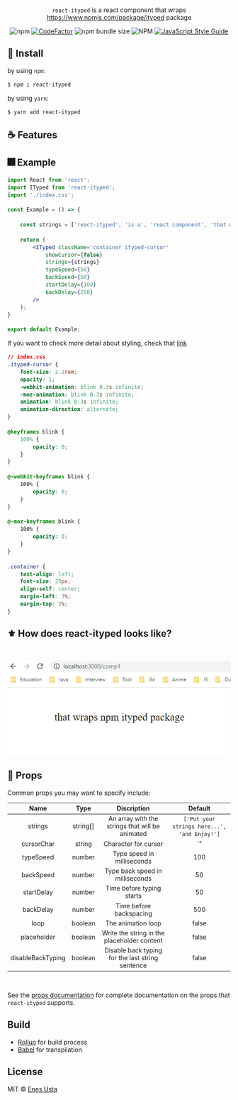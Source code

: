 
<br/>

<div align="center"> 

`react-ityped` is a react component that wraps https://www.npmjs.com/package/ityped package

![npm](https://img.shields.io/npm/v/react-ityped?color=pink&style=for-the-badge)
[![CodeFactor](https://www.codefactor.io/repository/github/enesusta/react-ityped/badge?style=for-the-badge)](https://www.codefactor.io/repository/github/enesusta/react-ityped)
![npm bundle size](https://img.shields.io/bundlephobia/min/react-ityped?color=orange&style=for-the-badge)
![NPM](https://img.shields.io/npm/l/kanca?color=blue&style=for-the-badge)
[![JavaScript Style Guide](https://img.shields.io/badge/code_style-standard-brightgreen.svg?style=for-the-badge&color=black)](https://standardjs.com)

</div>

## 🕺 Install

by using `npm`:
```bash
$ npm i react-ityped 
```

by using `yarn`:

```bash
$ yarn add react-ityped
```

## ☕️ Features




## 🎆 Example

```jsx
import React from 'react';
import ITyped from 'react-ityped';
import './index.css';

const Example = () => {

    const strings = ['react-ityped', 'is a', 'react component', 'that wraps npm ityped package.']

    return (
        <ITyped className='container ityped-cursor'
            showCursor={false}
            strings={strings}
            typeSpeed={50}
            backSpeed={50}
            startDelay={100}
            backDelay={250}
        />
    );
}

export default Example;
```

If you want to check more detail about styling, check that [link](https://github.com/luisvinicius167/ityped#css)

```css
// index.css
.ityped-cursor {
    font-size: 2.2rem;
    opacity: 1;
    -webkit-animation: blink 0.3s infinite;
    -moz-animation: blink 0.3s infinite;
    animation: blink 0.3s infinite;
    animation-direction: alternate;
}

@keyframes blink {
    100% {
        opacity: 0;
    }
}

@-webkit-keyframes blink {
    100% {
        opacity: 0;
    }
}

@-moz-keyframes blink {
    100% {
        opacity: 0;
    }
}

.container {
    text-align: left;
    font-size: 25px;
    align-self: center;
    margin-left: 3%;
    margin-top: 3%;
}
```

## ⚜️ How does react-ityped looks like?

<br/>

![](https://raw.githubusercontent.com/enesusta/assets-host-for-github-pages/assets/ityped/react-ityped-1.gif)



## 🔧 Props

Common props you may want to specify include:


| Name | Type | Discription | Default |
| :--: | :--: | :--: | :--: |
| strings | string[] | An array with the strings that will be animated | `['Put your strings here...', 'and Enjoy!']`
| cursorChar | string | Character for cursor | `"|"`|
| typeSpeed | number | Type speed in milliseconds | 100 |
| backSpeed | number | Type back speed in milliseconds | 50 |
| startDelay | number | Time before typing starts | 50 |
| backDelay | number | Time before backspacing | 500 |
| loop | boolean | The animation loop | false |
| placeholder | boolean | Write the string in the placeholder content | false |
| disableBackTyping | boolean | Disable back typing for the last string sentence | false |

<br/>

See the [props documentation](https://github.com/luisvinicius167/ityped#customization) for complete documentation on the props that `react-ityped` supports.



## Build 

- [Rollup](https://rollupjs.org/) for build process
- [Babel](https://babeljs.io/) for transpilation


## License

MIT © [Enes Usta](https://github.com/enesusta)
